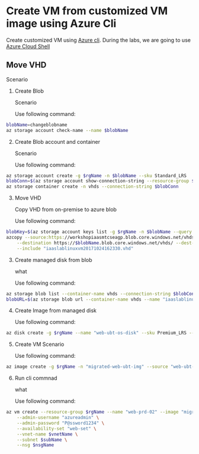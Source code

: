 # Create VM from customized VM image using Azure Cli
Create customized VM using [Azure cli](https://azure.github.io/projects/clis/). During the labs, we are going to use [Azure Cloud Shell](https://docs.microsoft.com/en-us/azure/cloud-shell/overview)

## Move VHD
Scenario

1. Create Blob

    Scenario

    Use following command:
```bash
blobName=changeblobname
az storage account check-name --name $blobName
```

2. Create Blob account and container

    Scenario
    
    Use following command:
```bash
az storage account create -g $rgName -n $blobName --sku Standard_LRS
blobConn=$(az storage account show-connection-string --resource-group $rgName --name $blobName  --output tsv)
az storage container create -n vhds --connection-string $blobConn
```

3. Move VHD

    Copy VHD from on-premise to azure blob

    Use following command:
```bash
blobKey=$(az storage account keys list -g $rgName -n $blobName --query [].[value][0] --output tsv)
azcopy --source:https://workshopiaasmtcseagp.blob.core.windows.net/vhds/ --source-key "9cAiVFEmnOXJ/gYQ1DDOrtjrQDN1CevGQ3OfX+sL/QMoMPaZ2ti3zUy2Od60wAmYcNp4nlMQ872HSPnPLOaYhg==" \
    --destination https://$blobName.blob.core.windows.net/vhds/ --dest-key $blobKey \
    --include "iaaslablinuxvm20171024162330.vhd"
```

3. Create managed disk from blob

    what

    Use following command:
```bash
az storage blob list --container-name vhds --connection-string $blobConn --output table
blobURL=$(az storage blob url --container-name vhds --name "iaaslablinuxvm20171024162330.vhd" --connection-string $blobConn --output tsv)
```

4. Create Image from managed disk 

    Use following command:
```bash
az disk create -g $rgName --name "web-ubt-os-disk" --sku Premium_LRS --source $blobURL
```


5. Create VM
    Scenario

    Use following command:
```bash
az image create -g $rgName -n "migrated-web-ubt-img" --source "web-ubt-os-disk" --os-type linux
```

6. Run cli commnad

    what 

    Use following command:
```bash
az vm create --resource-group $rgName --name "web-prd-02" --image "migrated-web-ubt-img" \
    --admin-username "azureadmin" \
    --admin-password "P@ssword1234" \
    --availability-set "web-set" \
    --vnet-name $vnetName \
    --subnet $subName \
    --nsg $nsgName
```

